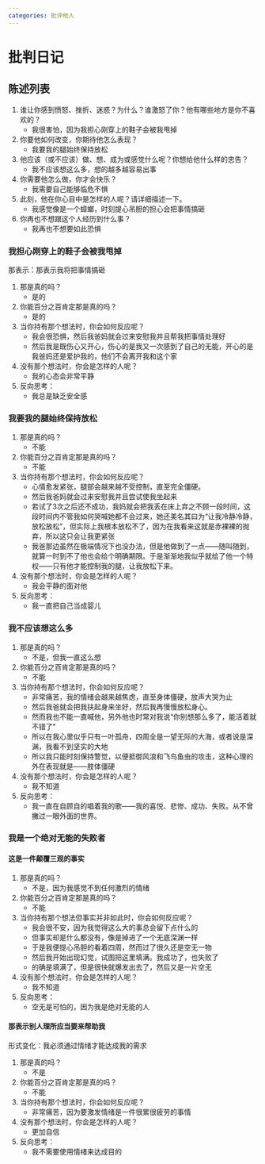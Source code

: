 ```yaml
---
categories: 批评他人
---
```


# 批判日记

## 陈述列表

1. 谁让你感到愤怒、挫折、迷惑？为什么？谁激怒了你？他有哪些地方是你不喜欢的？
    - 我很害怕，因为我担心刚穿上的鞋子会被我甩掉
2. 你要他如何改变，你期待他怎么表现？
    - 我要我的腿始终保持放松
3. 他应该（或不应该）做、想、成为或感觉什么呢？你想给他什么样的忠告？
    - 我不应该想这么多，想的越多越容易出事
4. 你需要他怎么做，你才会快乐？
    - 我需要自己能够临危不惧
5. 此刻，他在你心目中是怎样的人呢？请详细描述一下。
    - 我感觉像是一个蟑螂，时刻提心吊胆的担心会把事情搞砸
6. 你再也不想跟这个人经历到什么事？
    - 我再也不想要如此恐惧

### 我担心刚穿上的鞋子会被我甩掉

那表示：那表示我将把事情搞砸

1. 那是真的吗？
    - 是的
2. 你能百分之百肯定那是真的吗？
    - 是的
3. 当你持有那个想法时，你会如何反应呢？
    - 我会很恐惧，然后我爸妈就会过来安慰我并且帮我把事情处理好
    - 然后我是既伤心又开心，伤心的是我又一次感到了自己的无能，开心的是我爸妈还是爱护我的，他们不会离开我和这个家
4. 没有那个想法时，你会是怎样的人呢？
    - 我的心态会非常平静
5. 反向思考：
    - 我总是缺乏安全感

### 我要我的腿始终保持放松

1. 那是真的吗？
    - 不能
2. 你能百分之百肯定那是真的吗？
    - 不能
3. 当你持有那个想法时，你会如何反应呢？
    - 心情愈发紧张，腿部会越来越不受控制，直至完全僵硬。
    - 然后我爸妈就会过来安慰我并且尝试使我坐起来
    - 若试了3次之后还不成功，我妈就会把我丢在床上弃之不顾一段时间，这段时间内不管我如何哭喊她都不会过来，她还美名其曰为“让我冷静冷静，放松放松”，但实际上我根本放松不了，因为在我看来这就是赤裸裸的抛弃，所以这只会让我更紧张
    - 我爸那边虽然在极端情况下也没办法，但是他做到了一点——随叫随到，就算一时到不了他也会给个明确期限。于是渐渐地我似乎就给了他一个特权——只有他才能控制我的腿，让我放松下来。
4. 没有那个想法时，你会是怎样的人呢？
    - 我会平静的面对他
5. 反向思考：
    - 我一直把自己当成婴儿

### 我不应该想这么多

1. 那是真的吗？
    - 不是，但我一直这么想
2. 你能百分之百肯定那是真的吗？
    - 不能
3. 当你持有那个想法时，你会如何反应呢？
    - 非常痛苦，我的情绪会越来越焦虑，直至身体僵硬，放声大哭为止
    - 然后我爸就会把我扶起身来坐好，然后我再慢慢放松身心。
    - 然而我也不能一直喊他，另外他也时常对我说“你别想那么多了，能活着就不错了”
    - 所以在我心里似乎只有一叶孤舟，四周全是一望无际的大海，或者说是深渊，我看不到坚实的大地
    - 所以我只能时刻保持警觉，以便抵御风浪和飞鸟鱼虫的攻击，这种心理的外在表现就是——肢体僵硬
4. 没有那个想法时，你会是怎样的人呢？
    - 我不知道
5. 反向思考：
    - 我一直在自顾自的唱着我的歌——我的喜悦、悲惨、成功、失败。从不曾撇过一眼外面的世界。

### 我是一个绝对无能的失败者

#### 这是一件颠覆三观的事实

1. 那是真的吗？
    - 不是，因为我感觉不到任何激烈的情绪
2. 你能百分之百肯定那是真的吗？
    - 不能
3. 当你持有那个想法但事实并非如此时，你会如何反应呢？
    - 我会很不安，因为我觉得这么大的事总会留下点什么的
    - 但事实却是什么都没有，像是掉进了一个无底深渊一样
    - 于是我便提心吊胆的看着四周，然而过了很久还是空无一物
    - 然后我开始出现幻觉，试图把这里填满。我成功了，也失败了
    - 的确是填满了，但是很快就爆发出去了，然后又是一片空无
4. 没有那个想法时，你会是怎样的人呢？
    - 我不知道
5. 反向思考：
    - 空无是可怕的，因为我是绝对无能的人

#### 那表示别人理所应当要来帮助我

形式变化：我必须通过情绪才能达成我的需求

1. 那是真的吗？
    - 不是
2. 你能百分之百肯定那是真的吗？
    - 不能
3. 当你持有那个想法时，你会如何反应呢？
    - 非常痛苦，因为要激发情绪是一件很累很疲劳的事情
4. 没有那个想法时，你会是怎样的人呢？
    - 更加自信
5. 反向思考：
    - 我不需要使用情绪来达成目的
